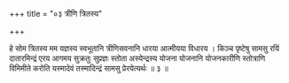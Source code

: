 +++
title = "०३ त्रीणि त्रितस्य"

+++

हे सोम त्रितस्य मम यज्ञस्य स्वभूतानि त्रीणिसवनानि धारया आत्मीयया विधारय । किञ्च पृष्टेषु सामसु रयिं दातारमिन्द्रं एरय आगमय सुक्रतुः सुप्रज्ञः स्तोता अस्येन्द्रस्य योजना योजनानि योजनकारीणि स्तोत्राणि विमिमीते करोति यस्मादेवं तस्मादिन्द्रं सामसु प्रेरयेत्यर्थः ॥ ३ ॥
